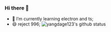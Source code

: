 ### Hi there 👋

<!--
**yangdage123/yangdage123** is a ✨ _special_ ✨ repository because its `README.md` (this file) appears on your GitHub profile.

Here are some ideas to get you started:

- 🔭 I’m currently working on ...
- 🌱 I’m currently learning ...
- 👯 I’m looking to collaborate on ...
- 🤔 I’m looking for help with ...
- 💬 Ask me about ...
- 📫 How to reach me: ...
- 😄 Pronouns: ...
- ⚡ Fun fact: ...
-->

- 🌱 I’m currently learning electron and ts;
- 😄 reject 996;
![yangdage123's github status](https://github-readme-stats.vercel.app/api?username=yangdage123&show_icons=true&theme=radical)
